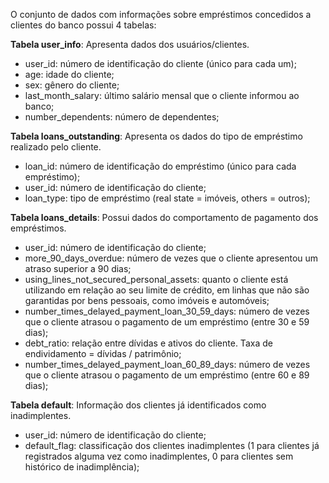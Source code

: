 O conjunto de dados com informações sobre empréstimos concedidos a clientes do banco possui 4 tabelas: 

**Tabela user_info**: Apresenta dados dos usuários/clientes.
- user_id: número de identificação do cliente (único para cada um);
- age: idade do cliente;
- sex: gênero do cliente;
- last_month_salary: último salário mensal que o cliente informou ao banco;
- number_dependents: número de dependentes;

**Tabela loans_outstanding**: Apresenta os dados do tipo de empréstimo realizado pelo cliente.
- loan_id: número de identificação do empréstimo (único para cada empréstimo);
- user_id: número de identificação do cliente;
- loan_type: tipo de empréstimo (real state = imóveis, others = outros);

**Tabela loans_details**: Possui dados do comportamento de pagamento dos empréstimos.
- user_id: número de identificação do cliente;
- more_90_days_overdue: número de vezes que o cliente apresentou um atraso superior a 90 dias;
- using_lines_not_secured_personal_assets: quanto o cliente está utilizando em relação ao seu limite de crédito, em linhas que não são garantidas por bens pessoais, como imóveis e automóveis;
- number_times_delayed_payment_loan_30_59_days: número de vezes que o cliente atrasou o pagamento de um empréstimo (entre 30 e 59 dias);
- debt_ratio: relação entre dívidas e ativos do cliente. Taxa de endividamento = dívidas / patrimônio;
- number_times_delayed_payment_loan_60_89_days: número de vezes que o cliente atrasou o pagamento de um empréstimo (entre 60 e 89 dias);

**Tabela default**: Informação dos clientes já identificados como inadimplentes.
- user_id: número de identificação do cliente;
- default_flag: classificação dos clientes inadimplentes (1 para clientes já registrados alguma vez como inadimplentes, 0 para clientes sem histórico de inadimplência);
